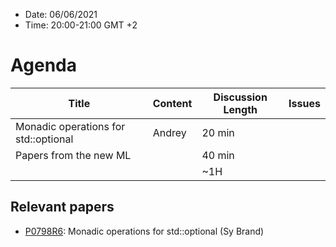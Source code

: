 * Date: 06/06/2021
* Time: 20:00-21:00 GMT +2

# Agenda

| Title | Content | Discussion Length | Issues       |
|----------|-------------|-------------|----------------|
| Monadic operations for std::optional | Andrey | 20 min |
| Papers from the new ML |  | 40 min |   |
|                             |                                                                                                 | ~1H         |   |

## Relevant papers
- [P0798R6](http://wg21.link/p0798r6): Monadic operations for std::optional (Sy Brand)
